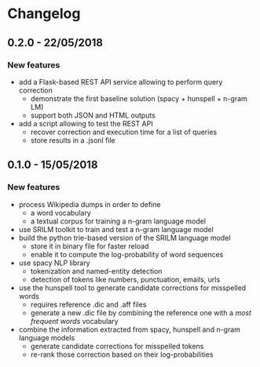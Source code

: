 # Changelog

## 0.2.0 - 22/05/2018
### New features
* add a Flask-based REST API service allowing to perform query correction
    * demonstrate the first baseline solution (spacy + hunspell + n-gram LM)
    * support both JSON and HTML outputs
* add a script allowing to test the REST API
    * recover correction and execution time for a list of queries
    * store results in a .jsonl file

## 0.1.0 - 15/05/2018
### New features
* process Wikipedia dumps in order to define
    * a word vocabulary
    * a textual corpus for training a n-gram language model
* use SRILM toolkit to train and test a n-gram language model
* build the python trie-based version of the SRILM language model
    * store it in binary file for faster reload
    * enable it to compute the log-probability of word sequences
* use spacy NLP library
    * tokenization and named-entity detection
    * detection of tokens like numbers, punctuation, emails, urls
* use the hunspell tool to generate candidate corrections for misspelled words
    * requires reference .dic and .aff files
    * generate a new .dic file by combining the reference one with a *most frequent words* vocabulary
* combine the information extracted from spacy, hunspell and n-gram language models
    * generate candidate corrections for misspelled tokens
    * re-rank those correction based on their log-probabilities
